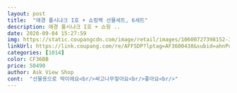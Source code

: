 ```yaml
---
layout: post 
title:  "애경 폴시냐크 I호 + 쇼핑백 선물세트, 6세트" 
description: 애경 폴시냐크 I호 + 쇼핑 ..
date: 2020-09-04 15:27:59 
img: https://static.coupangcdn.com/image/retail/images/10600727398152-3e421e45-ffc5-47bc-a220-17fa3736f85c.jpg 
linkUrl: https://link.coupang.com/re/AFFSDP?lptag=AF3600438&subid=ahnPublicAsk&pageKey=345618038&itemId=1097629456&vendorItemId=5619998353&traceid=V0-113-185dda7c94879ed8 
categories: [1014] 
color: CF36BB 
price: 50490 
author: Ask View Shop 
cont:  "선물용으로 딱이에요<br/>싸고나무젛아요<br/>좋아요<br/>" 
---
```

